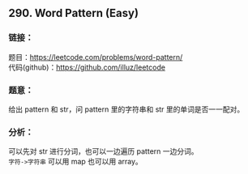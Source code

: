 ## 290. Word Pattern (Easy)

### **链接**：
题目：https://leetcode.com/problems/word-pattern/  
代码(github)：https://github.com/illuz/leetcode

### **题意**：
给出 pattern 和 str，问 pattern 里的字符串和 str 里的单词是否一一配对。

### **分析**：

可以先对 str 进行分词，也可以一边遍历 pattern 一边分词。  
`字符->字符串` 可以用 map 也可以用 array。

